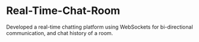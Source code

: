 # Real-Time-Chat-Room
Developed a real-time chatting platform using WebSockets for bi-directional communication, and chat history of a room.
